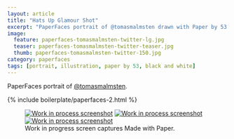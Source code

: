 ```yaml
---
layout: article
title: "Hats Up Glamour Shot"
excerpt: "PaperFaces portrait of @tomasmalmsten drawn with Paper by 53 on an iPad."
image: 
  feature: paperfaces-tomasmalmsten-twitter-lg.jpg
  teaser: paperfaces-tomasmalmsten-twitter-teaser.jpg
  thumb: paperfaces-tomasmalmsten-twitter-150.jpg
category: paperfaces
tags: [portrait, illustration, paper by 53, black and white]
---
```


PaperFaces portrait of [@tomasmalmsten](http://twitter.com/tomasmalmsten).

{% include boilerplate/paperfaces-2.html %}

<figure class="third">
  <a href="{{ site.url }}/images/paperfaces-tomasmalmsten-process-1-lg.jpg"><img src="{{ site.url }}/images/paperfaces-tomasmalmsten-process-1-600.jpg" alt="Work in process screenshot"></a>
  <a href="{{ site.url }}/images/paperfaces-tomasmalmsten-process-2-lg.jpg"><img src="{{ site.url }}/images/paperfaces-tomasmalmsten-process-2-600.jpg" alt="Work in process screenshot"></a>
  <a href="{{ site.url }}/images/paperfaces-tomasmalmsten-process-3-lg.jpg"><img src="{{ site.url }}/images/paperfaces-tomasmalmsten-process-3-600.jpg" alt="Work in process screenshot"></a>
  <figcaption>Work in progress screen captures Made with Paper.</figcaption>
</figure>